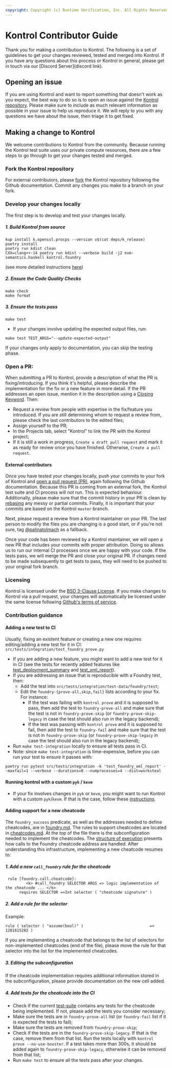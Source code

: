 ```yaml
---
copyright: Copyright (c) Runtime Verification, Inc. All Rights Reserved.
---
```


# Kontrol Contributor Guide

Thank you for making a contribution to Kontrol.
The following is a set of guidelines to get your changes reviewed, tested and merged into Kontrol. If you have any questions about this process or Kontrol in general, please get in touch via our [Discord Server](discord link).

## Opening an issue

If you are using Kontrol and want to report something that doesn't work as you expect, the best way to do so is to open an issue against the [Kontrol repository](https://github.com/runtimeverification/kontrol).
Please make sure to include as much relevant information as possible in your issue to help us reproduce it. We will reply to you with any questions we have about the issue, then triage it to get fixed.

## Making a change to Kontrol

We welcome contributions to Kontrol from the community. Because running the Kontrol test suite uses our private compute resources, there are a few steps to go through to get your changes tested and merged.

### Fork the Kontrol repository

For external contributors, please [fork](https://docs.github.com/en/pull-requests/collaborating-with-pull-requests/working-with-forks/fork-a-repo) the Kontrol repository following the Github documentation. Commit any changes you make to a branch on your fork.

### Develop your changes locally

The first step is to develop and test your changes locally.

##### 1. Build Kontrol from source
```
kup install k.openssl.procps --version v$(cat deps/k_release)
poetry install
poetry run kdist clean
CXX=clang++-14 poetry run kdist --verbose build -j2 evm-semantics.haskell kontrol.foundry
```
(see more detailed instructions [here](https://github.com/runtimeverification/kontrol?tab=readme-ov-file#build-from-source))

##### 2. Ensure the Code Quality Checks
```
make check
make format
```
##### 3. Ensure the tests pass
```
make test
```
- If your changes involve updating the expected output files, run:
```
make test TEST_ARGS="--update-expected-output"
```

If your changes only apply to documentation, you can skip the testing phase.

### Open a PR:
When submitting a PR to Kontrol, provide a description of what the PR is fixing/introducing. If you think it's helpful, please describe the implementation for the fix or a new feature in more detail. If the PR addresses an open issue, mention it in the description using a [Closing Keyword](https://docs.github.com/en/issues/tracking-your-work-with-issues/linking-a-pull-request-to-an-issue). Then:
  - Request a review from people with expertise in the fix/feature you introduced. If you are still determining whom to request a review from, please check the last contributors to the edited files;
  - Assign yourself to the PR;
  - In the Projects tab, select "Kontrol" to link the PR with the Kontrol project;
  - If it is still a work in progress, `Create a draft pull request` and mark it as ready for review once you have finished. Otherwise, `Create a pull request`. 

#### External contributors
Once you have tested your changes locally, push your commits to your fork of Kontrol and [open a pull request (PR)](https://docs.github.com/en/pull-requests/collaborating-with-pull-requests/proposing-changes-to-your-work-with-pull-requests/about-pull-requests), again following the Github documentation. Because this PR is coming from an external fork, the Kontrol test suite and CI process will not run. This is expected behaviour. Additionally, please make sure that the commit history in your PR is clean by [rebasing](https://docs.github.com/en/get-started/using-git/about-git-rebase) any messy or partial commits. Finally, it is important that your commits are based on the Kontrol `master` branch.

Next, please request a review from a Kontrol maintainer on your PR. The last person to modify the files you are changing is a good start, or if you're not sure, tag [@palinatolmach](https://github.com/palinatolmach) as a fallback.

Once your code has been reviewed by a Kontrol maintainer, we will open a new PR that includes your commits with proper attribution. Doing so allows us to run our internal CI processes once we are happy with your code. If the tests pass, we will merge the PR and close your original PR. If changes need to be made subsequently to get tests to pass, they will need to be pushed to your original fork branch.

### Licensing

Kontrol is licensed under the [BSD 3-Clause License](https://github.com/runtimeverification/kontrol/blob/master/LICENSE). If you make changes to Kontrol via a pull request, your changes will automatically be licensed under the same license following [Github's terms of service](https://docs.github.com/en/site-policy/github-terms/github-terms-of-service#6-contributions-under-repository-license).

### Contribution guidance

#### Adding a new test to CI
  Usually, fixing an existent feature or creating a new one requires editing/adding a new test for it in CI:  `src/tests/integration/test_foundry_prove.py`
  - If you are adding a new feature, you might want to add a new test for it in CI (see the tests for recently added features like [test_deployment_summary](https://github.com/runtimeverification/kontrol/blob/0c18ea7e846f9278624007c8072326d1ea1f95df/src/tests/integration/test_foundry_prove.py#L603) and [test_xml_report](https://github.com/runtimeverification/kontrol/blob/0c18ea7e846f9278624007c8072326d1ea1f95df/src/tests/integration/test_foundry_prove.py#L743)).
  - If you are addressing an issue that is reproducible with a Foundry test, then:
    - Add the test into `src/tests/integration/test-data/foundry/test`;
    - Edit the `foundry-{prove-all,skip,fail}` lists according to your fix. For instance:
      - If the test was failing with `kontrol prove` and it is supposed to pass, then add the test to `foundry-prove-all` and make sure that the test is not in `foundry-prove-skip` (or `foundry-prove-skip-legacy` in case the test should also run in the legacy backend);
      - If the test was passing with `kontrol prove` and it is supposed to fail, then add the test to `foundry-fail` and make sure that the test is not in `foundry-prove-skip` (or `foundry-prove-skip-legacy` in case the test should also run in the legacy backend);
  - Run `make test-integration` locally to ensure all tests pass in CI.
  - Note: since `make test-integration` is time-expensive, before you can run your test to ensure it passes with: 
```
poetry run pytest src/tests/integration -k 'test_foundry_xml_report' --maxfail=1 --verbose --durations=0 --numprocesses=4 --dist=worksteal
```

#### Running kontrol with a custom `pyk` / `kevm`
- If your fix involves changes in `pyk` or `kevm`, you might want to run Kontrol with a custom `pyk`/`kevm`. If that is the case, follow these [instructions](https://github.com/runtimeverification/kontrol/issues/319).

#### Adding support for a new cheatcode
The `foundry_success` predicate, as well as the addresses needed to define cheatcodes, are in [foundry.md](https://github.com/runtimeverification/kontrol/blob/master/src/kontrol/kdist/foundry.md).  The rules to support cheatcodes are located in [cheatcodes.md](https://github.com/runtimeverification/kontrol/blob/master/src/kontrol/kdist/cheatcodes.md). At the top of the file there is the subconfiguration needed to implement the cheatcodes. The [structure of execution](https://github.com/runtimeverification/kontrol/blob/master/src/kontrol/kdist/cheatcodes.md#structure-of-execution) presents how calls to the Foundry cheatcode address are handled. After understanding this infrastructure, implementing a new cheatcode resumes to:
##### 1. Add a new `call_foundry` rule for the cheatcode
```k
 rule [foundry.call.cheatcode]:
         <k> #call_foundry SELECTOR ARGS => logic implementation of the cheatcode ... </k>
      requires SELECTOR ==Int selector ( "cheatcode signature" )
```

##### 2. Add a rule for the selector
Example:
```k
rule ( selector ( "assume(bool)" )                             => 1281615202 )
```
If you are implementing a cheatcode that belongs to the list of selectors for non-implemented cheatcodes (end of the file), please move the rule for that selector into the list for the implemented cheatcodes.

##### 3. Editing the subconfiguration
If the cheatcode implementation requires additional information stored in the subconfiguration, please provide documentation on the new cell added. 

##### 4. Add tests for the cheatcode into the CI
- Check if the current [test-suite](https://github.com/runtimeverification/kontrol/tree/master/src/tests/integration/test-data/foundry/test) contains any tests for the cheatcode being implemented. If not, please add the tests you consider necessary;
- Make sure the tests are in `foundry-prove-all` list (or `foundry-fail` list if it is expected the tests to fail);
- Make sure the tests are removed from `foundry-prove-skip`;
- Check if the tests are in the `foundry-prove-skip-legacy`. If that is the case, remove them from that list. Run the tests locally with `kontrol prove --no-use-booster`. If a test takes more than 300s, it should be added again to `foundry-prove-skip-legacy`, otherwise it can be removed from that list;
- Run `make test` to ensure all the tests pass after your changes.
